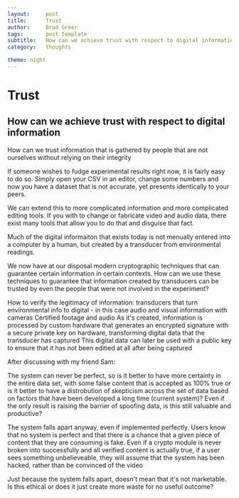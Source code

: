 ```yaml
---
layout:     post
title:      Trust
author:     Brad Greer
tags: 		post template
subtitle:  	How can we achieve trust with respect to digital information
category:   thoughts

theme: night
---
```

<!-- Start Writing Below in Markdown -->

# Trust

## How can we achieve trust with respect to digital information

How can we trust information that is gathered by people that are not ourselves without relying on their integrity

If someone wishes to fudge experimental results right now, it is fairly easy to do so. Simply open your CSV in an editor, change some numbers and now you have a dataset that is not accurate, yet presents identically to your peers.

We can extend this to more complicated information and more complicated editing tools. If you with to change or fabricate video and audio data, there exist many tools that allow you to do that and disguise that fact.

Much of the digital informaiton that exists today is not menually entered into a computer by a human, but created by a transducer from environmental readings.

We now have at our disposal modern cryptographic techniques that can guarantee certain information in certain contexts. How can we use these techniques to guarantee that information created by transducers can be trusted by even the people that were not involved in the experiment?

How to verify the legitimacy of information: transducers that turn environmental info to digital - in this case audio and visual information with cameras
Certified footage and audio
As it's created, information is processed by custom hardware that generates an encrypted signature with a secure private key on hardware, transforming digital data that the transducer has captured
This digital data can later be used with a public key to ensure that it has not been editied at all after being captured

After discussing with my friend Sam:

The system can never be perfect, so is it better to have more certainty in the entire data set, with some false content that is accepted as 100% true or is it better to have a distrobution of skepticism across the set of data based on factors that have been developed a long time (current system)? Even if the only result is raising the barrier of spoofing data, is this still valuable and productive?

The system falls apart anyway, even if implemented perfectly. Users know that no system is perfect and that there is a chance that a given piece of content that they are consuming is fake. Even if a crypto module is never broken into successfully and all verified content is actually true, if a user sees something unbelieveable, they will assume that the system has been hacked, rather than be convinced of the video

Just because the system falls apart, doesn't mean that it's not marketable. Is this ethical or does it just create more waste for no useful outcome?
